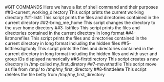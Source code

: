 #GIT COMMANDS
Here we have a list of shell command and their purposes
##0-current_working_directory
This script prints the current working directory
##1-listit
This script prints the files and directories contained in the current directory
##2-bring_me_home
This script changes the directory to the user home directory
##3-listfiles
This script prints the files and directories contained in the current directory in long format
##4-listmorefiles
This script prints the files and directories contained in the current directory in long format including the hidden files
##5-listfilesdigitonly
This script prints the files and directories contained in the current directory in long format including the hidden files and with user and group IDs displayed numerically
##6-firstdirectory
This script creates a new directory in /tmp called my_first_diretory
##7-movethatfile
This script move as file from /tmp/ to /tmp/my_first_directory
##8-firstdelete
This script deletes the file betty from /tmp/my_first_directory

